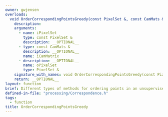 ```yaml
---
owner: gwjensen
overloads:
  void OrderCorrespondingPointsGreedy(const PixelSet &, const CamMats &, PixelSet &):
    description:
    arguments:
      - name: iPixelSet
        type: const PixelSet &
        description: __OPTIONAL__
      - type: const CamMats &
        description: __OPTIONAL__
        name: iCamMatrix
      - description: __OPTIONAL__
        name: oPixelSet
        type: PixelSet &
    signature_with_names: void OrderCorrespondingPointsGreedy(const PixelSet & iPixelSet, const CamMats & iCamMatrix, PixelSet & oPixelSet)
    return: __OPTIONAL__
layout: function
brief: Different types of methods for ordering points in an unsupervised manner. No guarantee regarding which ones function and which ones don't. They are hanging around as examples and historical reasons.
defined-in-file: "processing/Correspondence.h"
tags:
  - function
title: OrderCorrespondingPointsGreedy
---
```

